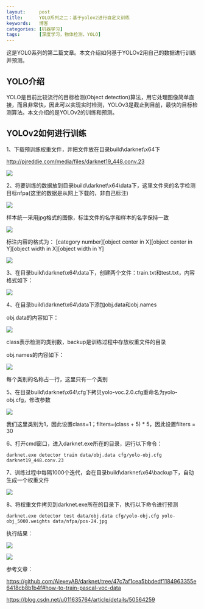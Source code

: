 ```yaml
---
layout:     post
title:      YOLO系列之二：基于yolov2进行自定义训练
keywords:   博客
categories: [机器学习]
tags:	    [深度学习，物体检测，YOLO]
---
```


这是YOLO系列的第二篇文章。本文介绍如何基于YOLOv2用自己的数据进行训练并预测。

## YOLO介绍

YOLO是目前比较流行的目标检测(Object detection)算法，用它处理图像简单直接，而且非常快，因此可以实现实时检测，YOLOv3是截止到目前，最快的目标检测算法。本文介绍的是YOLOv2的训练和预测。

## YOLOv2如何进行训练

1、下载预训练权重文件，并把文件放在目录build\darknet\x64下

  http://pjreddie.com/media/files/darknet19_448.conv.23

  ![](/images/images_2018/12-28_01.png)

2、将要训练的数据放到目录build\darknet\x64\data下，这里文件夹的名字检测目标nfpa(这里的数据是从网上下载的，非自己标注)

  ![](/images/images_2018/12-28_02.png)

样本统一采用jpg格式的图像，标注文件的名字和样本的名字保持一致

  ![](/images/images_2018/12-28_03.png)

标注内容的格式为： [category number][object center in X][object center in Y][object width in X][object width in Y]

  ![](/images/images_2018/12-28_04.png)

3、在目录build\darknet\x64\data下，创建两个文件：train.txt和test.txt，内容格式如下：

  ![](/images/images_2018/12-28_05.png)

4、在目录build\darknet\x64\data下添加obj.data和obj.names

obj.data的内容如下：   

  ![](/images/images_2018/12-28_06.png)

class表示检测的类别数，backup是训练过程中存放权重文件的目录

obj.names的内容如下：    

  ![](/images/images_2018/12-28_07.png) 

每个类别的名称占一行，这里只有一个类别   

5、在目录build\darknet\x64\cfg下拷贝yolo-voc.2.0.cfg重命名为yolo-obj.cfg，修改参数 

  ![](/images/images_2018/12-28_08.png) 

我们这里类别为1，因此设置class=1；filters=(class + 5) * 5，因此设置filters = 30   

6、打开cmd窗口，进入darknet.exe所在的目录，运行以下命令：  

    darknet.exe detector train data/obj.data cfg/yolo-obj.cfg darknet19_448.conv.23

7、训练过程中每隔1000个迭代，会在目录build\darknet\x64\backup下，自动生成一个权重文件   

  ![](/images/images_2018/12-28_09.png)  

8、将权重文件拷贝到darknet.exe所在的目录下，执行以下命令进行预测

    darknet.exe detector test data/obj.data cfg/yolo-obj.cfg yolo-obj_5000.weights data/nfpa/pos-24.jpg

  执行结果：

  ![](/images/images_2018/12-28_10.png)  

  ![](/images/images_2018/12-28_11.jpg)   

  

参考文章：

https://github.com/AlexeyAB/darknet/tree/47c7af1cea5bbdedf1184963355e6418cb8b1b4f#how-to-train-pascal-voc-data  

https://blog.csdn.net/u011635764/article/details/50564259



